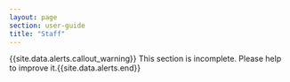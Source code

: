 ```yaml
---
layout: page
section: user-guide
title: "Staff"
---
```


{{site.data.alerts.callout_warning}} This section is incomplete. Please help to improve it.{{site.data.alerts.end}} 
